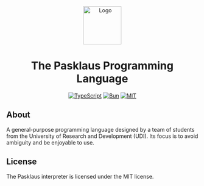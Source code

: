 <div align="center">
  <img src="https://github.com/M-Duardo/pasklaus/assets/141987474/5671bea5-4313-4827-9088-69599071de1d" alt="Logo" width="100">
  <h1>The Pasklaus Programming Language</h1>
  
  <a href="https://www.typescriptlang.org/">![TypeScript](https://img.shields.io/badge/typescript-%23007ACC.svg?style=for-the-badge&logo=typescript&logoColor=white)</a>
  <a href="https://bun.sh">![Bun](https://img.shields.io/badge/Bun-%23000000.svg?style=for-the-badge&logo=bun&logoColor=white)</a>
  <a href="https://github.com/koaledu/pasklaus/blob/main/LICENSE">![MIT](https://img.shields.io/badge/License-MIT-b3001d?style=for-the-badge)</a>
</div>

## About

A general-purpose programming language designed by a team of students from the
University of Research and Development (UDI). Its focus is to avoid ambiguity
and be enjoyable to use.

## License

The Pasklaus interpreter is licensed under the MIT license.
